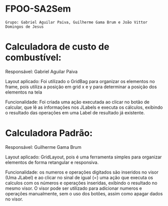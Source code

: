 # FPOO-SA2Sem
    Grupo: Gabriel Aguilar Paiva, Guilherme Gama Brum e João Vittor Domingos de Jesus

# Calculadora de custo de combustível:
<p>Responsável: Gabriel Aguilar Paiva</p>
<p>Layout aplicado: Foi utilizado o GridBag para organizar os elementos no frame, pois utiliza a posição em grid x e y para determinar a posição dos elementos na tela</p>
<p>Funcionalidade: Foi criada uma ação executada ao clicar no botão de calcular, que lê as informações nos JLabels e executa os cálculos, exibindo o resultado das operações em uma Label de resultado já existente.</p>

# Calculadora Padrão:
<p>Responsável: Guilherme Gama Brum</p>
<p>Layout aplicado: GridLayout, pois é uma ferramenta simples para organizar elementos de forma retangular e responsiva.</p>
<p>Funcionalidade: os numeros e operações digitados são inseridos no visor (Uma JLabel) e ao clicar no sinal de igual (=) uma ação que executa os calculos com os números e operações inseridas, exibindo o resultado no mesmo visor. O visor pode ser utilizado para adicionar numeros e operações manualmente, sem o uso dos botões, assim como apagar dados no visor.</p>
